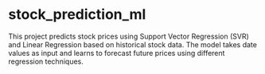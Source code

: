 # stock_prediction_ml
 This project predicts stock prices using Support Vector Regression (SVR) and Linear Regression based on historical stock data. The model takes date values as input and learns to forecast future prices using different regression techniques.
